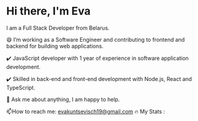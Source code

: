 # Hi there, I'm Eva

I am a Full Stack Developer  from Belarus.

😄 I’m working as a Software Engineer and contributing to frontend and backend for building web applications.

   ✔️ JavaScript developer with 1 year of experience in software application development.

   ✔️ Skilled in back-end and front-end development with Node.js, React and TypeScript.


💬 Ask me about anything, I am happy to help.

📫How to reach me: evakuntsevisch19@gmail.com
🔥 My Stats :
